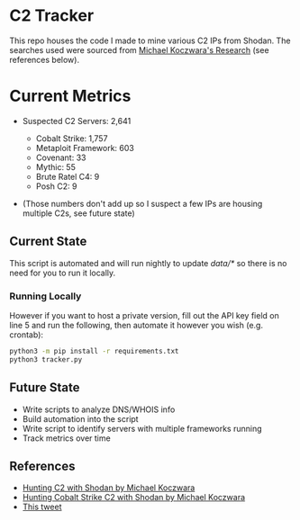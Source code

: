 # C2 Tracker

This repo houses the code I made to mine various C2 IPs from Shodan. The searches used were sourced from [Michael Koczwara's Research](https://michaelkoczwara.medium.com/) (see references below).

# Current Metrics

- Suspected C2 Servers: 2,641
    - Cobalt Strike: 1,757
    - Metaploit Framework: 603
    - Covenant: 33
    - Mythic: 55
    - Brute Ratel C4: 9
    - Posh C2: 9

- (Those numbers don't add up so I suspect a few IPs are housing multiple C2s, see future state)

## Current State

This script is automated and will run nightly to update *data/\** so there is no need for you to run it locally.

### Running Locally

However if you want to host a private version, fill out the API key field on line 5 and run the following, then automate it however you wish (e.g. crontab):

```bash
python3 -m pip install -r requirements.txt
python3 tracker.py
```

## Future State

- Write scripts to analyze DNS/WHOIS info
- Build automation into the script
- Write script to identify servers with multiple frameworks running
- Track metrics over time

## References

- [Hunting C2 with Shodan by Michael Koczwara](https://michaelkoczwara.medium.com/hunting-c2-with-shodan-223ca250d06f)
- [Hunting Cobalt Strike C2 with Shodan by Michael Koczwara](https://michaelkoczwara.medium.com/cobalt-strike-c2-hunting-with-shodan-c448d501a6e2)
- [This tweet](https://twitter.com/MichalKoczwara/status/1591750513238118401?cxt=HHwWgsDUiZGqhJcsAAAA)
